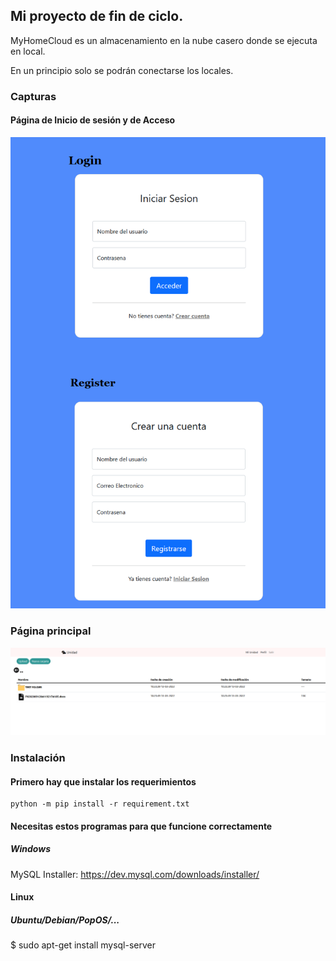## Mi proyecto de fin de ciclo.
MyHomeCloud es un almacenamiento en la nube casero donde se ejecuta en local.

En un principio solo se podrán conectarse los locales.

### Capturas
#### Página de Inicio de sesión y de Acceso
![Login](static/img/login-demo.png)

### Página principal
![Unit Page](static/img/demo-1.png)

### Instalación
#### Primero hay que instalar los requerimientos
```
python -m pip install -r requirement.txt
```

#### Necesitas estos programas para que funcione correctamente
##### Windows
MySQL Installer: https://dev.mysql.com/downloads/installer/

#### Linux
##### Ubuntu/Debian/PopOS/...
$ sudo apt-get install mysql-server
